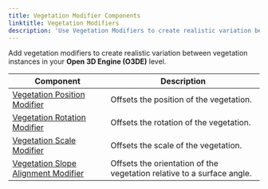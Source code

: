 ```yaml
---
title: Vegetation Modifier Components
linktitle: Vegetation Modifiers
description: 'Use Vegetation Modifiers to create realistic variation between vegetation instances in Open 3D Engine (O3DE). '
---
```


Add vegetation modifiers to create realistic variation between vegetation instances in your **Open 3D Engine (O3DE)** level.

| Component | Description | 
| - | - |
| [Vegetation Position Modifier](vegetation-modifiers/vegetation-position-modifier) | Offsets the position of the vegetation. |
| [Vegetation Rotation Modifier](vegetation-modifiers/vegetation-rotation-modifier) | Offsets the rotation of the vegetation. |
| [Vegetation Scale Modifier](vegetation-modifiers/vegetation-scale-modifier) | Offsets the scale of the vegetation. |
| [Vegetation Slope Alignment Modifier](vegetation-modifiers/vegetation-slope-alignment-modifier) | Offsets the orientation of the vegetation relative to a surface angle. |
